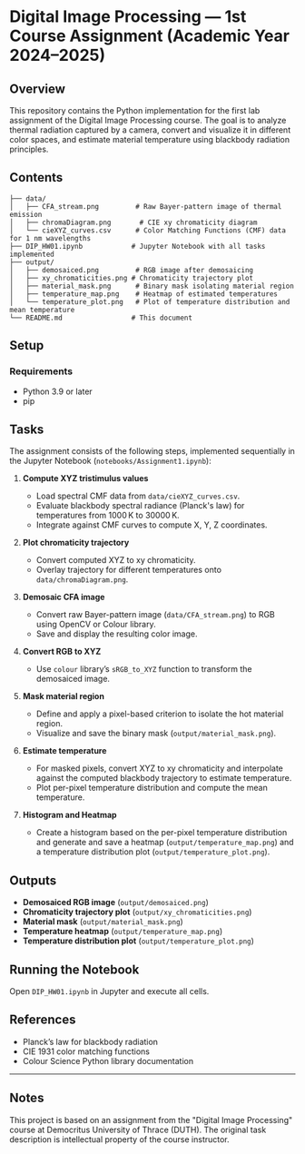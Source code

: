 # Digital Image Processing — 1st Course Assignment (Academic Year 2024–2025)

## Overview
This repository contains the Python implementation for the first lab assignment of the Digital Image Processing course. The goal is to analyze thermal radiation captured by a camera, convert and visualize it in different color spaces, and estimate material temperature using blackbody radiation principles.

## Contents

```plaintext
├── data/
│   ├── CFA_stream.png         # Raw Bayer-pattern image of thermal emission
│   ├── chromaDiagram.png       # CIE xy chromaticity diagram
│   └── cieXYZ_curves.csv      # Color Matching Functions (CMF) data for 1 nm wavelengths
├── DIP_HW01.ipynb            # Jupyter Notebook with all tasks implemented
├── output/
│   ├── demosaiced.png         # RGB image after demosaicing
│   ├── xy_chromaticities.png # Chromaticity trajectory plot
│   ├── material_mask.png      # Binary mask isolating material region
│   ├── temperature_map.png    # Heatmap of estimated temperatures
│   └── temperature_plot.png   # Plot of temperature distribution and mean temperature
└── README.md                 # This document
```

## Setup

### Requirements
- Python 3.9 or later
- pip

## Tasks

The assignment consists of the following steps, implemented sequentially in the Jupyter Notebook (`notebooks/Assignment1.ipynb`):

1. **Compute XYZ tristimulus values**
   - Load spectral CMF data from `data/cieXYZ_curves.csv`.
   - Evaluate blackbody spectral radiance (Planck's law) for temperatures from 1000 K to 30000 K.
   - Integrate against CMF curves to compute X, Y, Z coordinates.

2. **Plot chromaticity trajectory**
   - Convert computed XYZ to xy chromaticity.
   - Overlay trajectory for different temperatures onto `data/chromaDiagram.png`.

3. **Demosaic CFA image**
   - Convert raw Bayer-pattern image (`data/CFA_stream.png`) to RGB using OpenCV or Colour library.
   - Save and display the resulting color image.

4. **Convert RGB to XYZ**
   - Use `colour` library’s `sRGB_to_XYZ` function to transform the demosaiced image.

5. **Mask material region**
   - Define and apply a pixel-based criterion to isolate the hot material region.
   - Visualize and save the binary mask (`output/material_mask.png`).

6. **Estimate temperature**
   - For masked pixels, convert XYZ to xy chromaticity and interpolate against the computed blackbody trajectory to estimate temperature.
   - Plot per-pixel temperature distribution and compute the mean temperature.
     
7. **Histogram and Heatmap**
   - Create a histogram based on the per-pixel temperature distribution and generate and save a heatmap (`output/temperature_map.png`) and a temperature distribution plot (`output/temperature_plot.png`).

## Outputs
- **Demosaiced RGB image** (`output/demosaiced.png`)
- **Chromaticity trajectory plot** (`output/xy_chromaticities.png`)
- **Material mask** (`output/material_mask.png`)
- **Temperature heatmap** (`output/temperature_map.png`)
- **Temperature distribution plot** (`output/temperature_plot.png`)

## Running the Notebook
Open `DIP_HW01.ipynb` in Jupyter and execute all cells.

## References
- Planck’s law for blackbody radiation
- CIE 1931 color matching functions
- Colour Science Python library documentation

---
## Notes
This project is based on an assignment from the "Digital Image Processing" course at Democritus University of Thrace (DUTH). The original task description is intellectual property of the course instructor.
